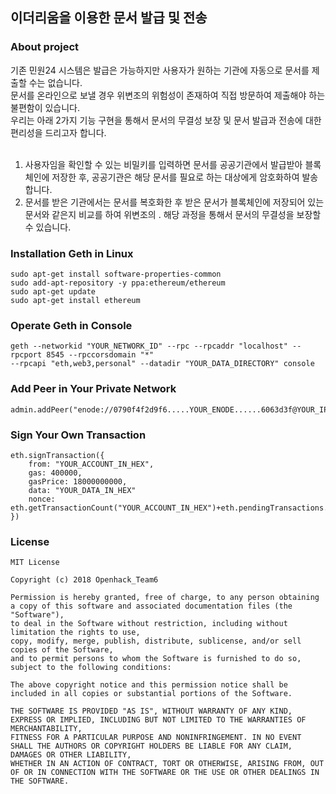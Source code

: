 ## 이더리움을 이용한 문서 발급 및 전송

### About project
기존 민원24 시스템은 발급은 가능하지만 사용자가 원하는 기관에 자동으로 문서를 제출할 수는 없습니다.<br>
문서를 온라인으로 보낼 경우 위변조의 위험성이 존재하여 직접 방문하여 제출해야 하는 불편함이 있습니다.<br>
우리는 아래 2가지 기능 구현을 통해서 문서의 무결성 보장 및 문서 발급과 전송에 대한 편리성을 드리고자 합니다.<br><br>
1. 사용자임을 확인할 수 있는 비밀키를 입력하면 문서를 공공기관에서 발급받아 블록체인에 저장한 후, 공공기관은 해당 문서를 필요로 하는 대상에게 암호화하여 발송합니다. <br>
2. 문서를 받은 기관에서는 문서를 복호화한 후 받은 문서가 블록체인에 저장되어 있는 문서와 같은지 비교를 하여 위변조의 . 해당 과정을 통해서 문서의 무결성을 보장할 수 있습니다.

### Installation Geth in Linux

    sudo apt-get install software-properties-common
    sudo add-apt-repository -y ppa:ethereum/ethereum
    sudo apt-get update
    sudo apt-get install ethereum

### Operate Geth in Console

    geth --networkid "YOUR_NETWORK_ID" --rpc --rpcaddr "localhost" --rpcport 8545 --rpccorsdomain "*"
    --rpcapi "eth,web3,personal" --datadir "YOUR_DATA_DIRECTORY" console
    
### Add Peer in Your Private Network

    admin.addPeer("enode://0790f4f2d9f6.....YOUR_ENODE......6063d3f@YOUR_IP_ADDRESS:30303")

### Sign Your Own Transaction

    eth.signTransaction({
        from: "YOUR_ACCOUNT_IN_HEX",
        gas: 400000,
        gasPrice: 18000000000,
        data: "YOUR_DATA_IN_HEX"
        nonce: eth.getTransactionCount("YOUR_ACCOUNT_IN_HEX")+eth.pendingTransactions.length
    })

### License

```
MIT License

Copyright (c) 2018 Openhack_Team6

Permission is hereby granted, free of charge, to any person obtaining a copy of this software and associated documentation files (the "Software"), 
to deal in the Software without restriction, including without limitation the rights to use, 
copy, modify, merge, publish, distribute, sublicense, and/or sell copies of the Software, 
and to permit persons to whom the Software is furnished to do so, subject to the following conditions:

The above copyright notice and this permission notice shall be included in all copies or substantial portions of the Software.

THE SOFTWARE IS PROVIDED "AS IS", WITHOUT WARRANTY OF ANY KIND, EXPRESS OR IMPLIED, INCLUDING BUT NOT LIMITED TO THE WARRANTIES OF MERCHANTABILITY, 
FITNESS FOR A PARTICULAR PURPOSE AND NONINFRINGEMENT. IN NO EVENT SHALL THE AUTHORS OR COPYRIGHT HOLDERS BE LIABLE FOR ANY CLAIM, DAMAGES OR OTHER LIABILITY,
WHETHER IN AN ACTION OF CONTRACT, TORT OR OTHERWISE, ARISING FROM, OUT OF OR IN CONNECTION WITH THE SOFTWARE OR THE USE OR OTHER DEALINGS IN THE SOFTWARE.
```
